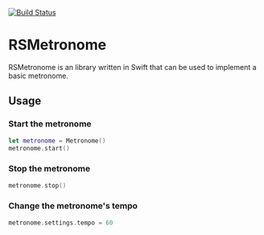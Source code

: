 [![Build Status](https://travis-ci.org/roelspruit/RSMetronome.svg)](https://travis-ci.org/roelspruit/RSMetronome)

# RSMetronome
RSMetronome is an library written in Swift that can be used to implement a basic metronome.

## Usage

### Start the metronome
```Swift
let metronome = Metronome()
metronome.start()
```

### Stop the metronome
```Swift
metronome.stop()
```

### Change the metronome's tempo
```Swift
metronome.settings.tempo = 60
```
